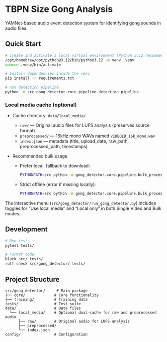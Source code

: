 # TBPN Size Gong Analysis

YAMNet-based audio event detection system for identifying gong sounds in audio files.

## Quick Start

```bash
# Create and activate a local virtual environment (Python 3.12 recommended)
/opt/homebrew/opt/python@3.12/bin/python3.12 -m venv .venv
source .venv/bin/activate

# Install dependencies inside the venv
pip install -r requirements.txt

# Run detection pipeline
python -m src.gong_detector.core.pipeline.detection_pipeline
```

### Local media cache (optional)

- Cache directory: `data/local_media/`
  - `raw/` — Original audio files for LUFS analysis (preserves source format)
  - `preprocessed/` — 16kHz mono WAVs named `VIDEOID_16k_mono.wav`
  - `index.json` — metadata (title, upload_date, raw_path, preprocessed_path, timestamps)

- Recommended bulk usage:
  - Prefer local, fallback to download:
    ```bash
    PYTHONPATH=src python -m gong_detector.core.pipeline.bulk_processor --use_local_media --version_one --csv
    ```
  - Strict offline (error if missing locally):
    ```bash
    PYTHONPATH=src python -m gong_detector.core.pipeline.bulk_processor --local_only
    ```

The interactive menu (`src/gong_detector/run_gong_detector.py`) includes toggles for “Use local media” and “Local only” in both Single Video and Bulk modes.

## Development

```bash
# Run tests
pytest tests/

# Format code
black src/ tests/
ruff check src/gong_detector/ tests/
```

## Project Structure

```
src/gong_detector/     # Main package
├── core/             # Core functionality
├── training/         # Training data
tests/                # Test suite
data/                 # Data files
  └── local_media/    # Optional dual-cache for raw and preprocessed audio
      ├── raw/        # Original audio for LUFS analysis
      ├── preprocessed/
      └── index.json
config/               # Configuration
```
